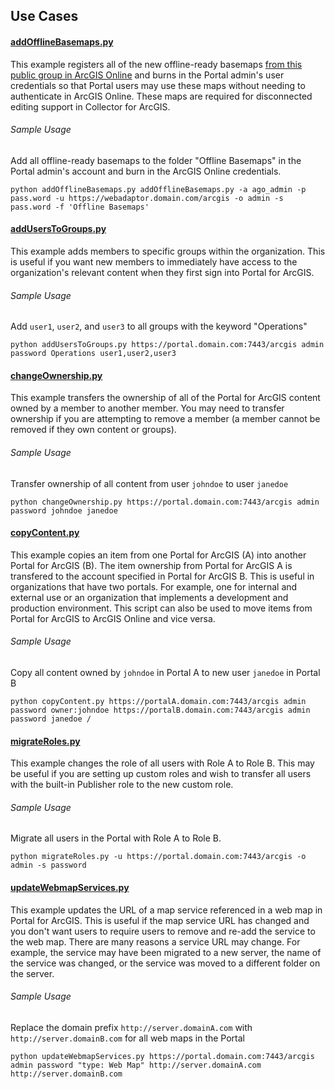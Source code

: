 ## Use Cases

#### [addOfflineBasemaps.py](addOfflineBasemaps.py)
This example registers all of the new offline-ready basemaps [from this public group in ArcGIS Online](http://www.arcgis.com/home/group.html?owner=esri&title=Tiled%20Basemaps) and burns in the Portal admin's user credentials so that Portal users may use these maps without needing to authenticate in ArcGIS Online. These maps are required for disconnected editing support in Collector for ArcGIS.
###### Sample Usage
Add all offline-ready basemaps to the folder "Offline Basemaps" in the Portal admin's account and burn in the ArcGIS Online credentials.

`python addOfflineBasemaps.py addOfflineBasemaps.py -a ago_admin -p pass.word -u https://webadaptor.domain.com/arcgis -o admin -s pass.word -f 'Offline Basemaps'`

#### [addUsersToGroups.py](addUsersToGroups.py)
This example adds members to specific groups within the organization. This is useful if you want new members to immediately have access to the organization's relevant content when they first sign into Portal for ArcGIS.
###### Sample Usage
Add `user1`, `user2`, and `user3` to all groups with the keyword "Operations"

`python addUsersToGroups.py https://portal.domain.com:7443/arcgis admin password Operations user1,user2,user3`

#### [changeOwnership.py](changeOwnership.py)
This example transfers the ownership of all of the Portal for ArcGIS content owned by a member to another member. You may need to transfer ownership if you are attempting to remove a member (a member cannot be removed if they own content or groups).
###### Sample Usage
Transfer ownership of all content from user `johndoe` to user `janedoe`

`python changeOwnership.py https://portal.domain.com:7443/arcgis admin password johndoe janedoe`

#### [copyContent.py](copyContent.py)
This example copies an item from one Portal for ArcGIS (A) into another Portal for ArcGIS (B). The item ownership from Portal for ArcGIS A is transfered to the account specified in Portal for ArcGIS B. This is useful in organizations that have two portals. For example, one for internal and external use or an organization that implements a development and production environment. This script can also be used to move items from Portal for ArcGIS to ArcGIS Online and vice versa.
###### Sample Usage
Copy all content owned by `johndoe` in Portal A to new user `janedoe` in Portal B

`python copyContent.py https://portalA.domain.com:7443/arcgis admin password owner:johndoe https://portalB.domain.com:7443/arcgis admin password janedoe /`

#### [migrateRoles.py](migrateRoles.py)
This example changes the role of all users with Role A to Role B. This may be useful if you are setting up custom roles and wish to transfer all  users with the built-in Publisher role to the new custom role.
###### Sample Usage
Migrate all users in the Portal with Role A to Role B.

`python migrateRoles.py -u https://portal.domain.com:7443/arcgis -o admin -s password`

#### [updateWebmapServices.py](updateWebmapServices.py)
This example updates the URL of a map service referenced in a web map in Portal for ArcGIS. This is useful if the map service URL has changed and you don't want users to require users to remove and re-add the service to the web map. There are many reasons a service URL may change. For example, the service may have been migrated to a new server, the name of the service was changed, or the service was moved to a different folder on the server.
###### Sample Usage
Replace the domain prefix `http://server.domainA.com` with `http://server.domainB.com` for all web maps in the Portal

`python updateWebmapServices.py https://portal.domain.com:7443/arcgis admin password "type: Web Map" http://server.domainA.com http://server.domainB.com`